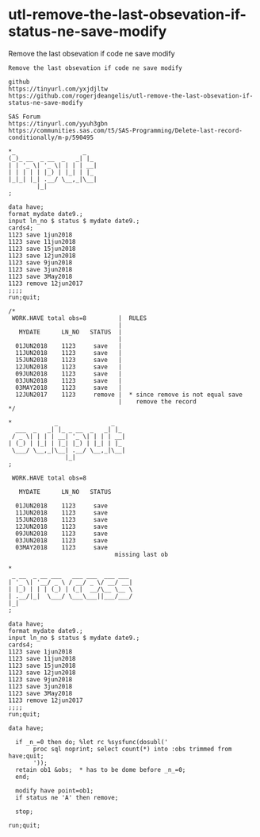 # utl-remove-the-last-obsevation-if-status-ne-save-modify
Remove the last obsevation if code ne save modify 

    Remove the last obsevation if code ne save modify                                                     
                                                                                                          
    github                                                                                                
    https://tinyurl.com/yxjdjltw                                                                          
    https://github.com/rogerjdeangelis/utl-remove-the-last-obsevation-if-status-ne-save-modify            
                                                                                                          
    SAS Forum                                                                                             
    https://tinyurl.com/yyuh3gbn                                                                          
    https://communities.sas.com/t5/SAS-Programming/Delete-last-record-conditionally/m-p/590495            
                                                                                                          
    *_                   _                                                                                
    (_)_ __  _ __  _   _| |_                                                                              
    | | '_ \| '_ \| | | | __|                                                                             
    | | | | | |_) | |_| | |_                                                                              
    |_|_| |_| .__/ \__,_|\__|                                                                             
            |_|                                                                                           
    ;                                                                                                     
                                                                                                          
    data have;                                                                                            
    format mydate date9.;                                                                                 
    input ln_no $ status $ mydate date9.;                                                                 
    cards4;                                                                                               
    1123 save 1jun2018                                                                                    
    1123 save 11jun2018                                                                                   
    1123 save 15jun2018                                                                                   
    1123 save 12jun2018                                                                                   
    1123 save 9jun2018                                                                                    
    1123 save 3jun2018                                                                                    
    1123 save 3May2018                                                                                    
    1123 remove 12jun2017                                                                                 
    ;;;;                                                                                                  
    run;quit;                                                                                             
                                                                                                          
    /*                                                                                                    
     WORK.HAVE total obs=8         |  RULES                                                               
                                   |                                                                      
       MYDATE      LN_NO   STATUS  |                                                                      
                                   |                                                                      
      01JUN2018    1123     save   |                                                                      
      11JUN2018    1123     save   |                                                                      
      15JUN2018    1123     save   |                                                                      
      12JUN2018    1123     save   |                                                                      
      09JUN2018    1123     save   |                                                                      
      03JUN2018    1123     save   |                                                                      
      03MAY2018    1123     save   |                                                                      
      12JUN2017    1123     remove |  * since remove is not equal save                                    
                                   |    remove the record                                                 
    */                                                                                                    
                                                                                                          
    *            _               _                                                                        
      ___  _   _| |_ _ __  _   _| |_                                                                      
     / _ \| | | | __| '_ \| | | | __|                                                                     
    | (_) | |_| | |_| |_) | |_| | |_                                                                      
     \___/ \__,_|\__| .__/ \__,_|\__|                                                                     
                    |_|                                                                                   
    ;                                                                                                     
                                                                                                          
     WORK.HAVE total obs=8                                                                                
                                                                                                          
       MYDATE      LN_NO   STATUS                                                                         
                                                                                                          
      01JUN2018    1123     save                                                                          
      11JUN2018    1123     save                                                                          
      15JUN2018    1123     save                                                                          
      12JUN2018    1123     save                                                                          
      09JUN2018    1123     save                                                                          
      03JUN2018    1123     save                                                                          
      03MAY2018    1123     save                                                                          
                                  missing last ob                                                         
                                                                                                          
    *                                                                                                     
     _ __  _ __ ___   ___ ___  ___ ___                                                                    
    | '_ \| '__/ _ \ / __/ _ \/ __/ __|                                                                   
    | |_) | | | (_) | (_|  __/\__ \__ \                                                                   
    | .__/|_|  \___/ \___\___||___/___/                                                                   
    |_|                                                                                                   
    ;                                                                                                     
                                                                                                          
    data have;                                                                                            
    format mydate date9.;                                                                                 
    input ln_no $ status $ mydate date9.;                                                                 
    cards4;                                                                                               
    1123 save 1jun2018                                                                                    
    1123 save 11jun2018                                                                                   
    1123 save 15jun2018                                                                                   
    1123 save 12jun2018                                                                                   
    1123 save 9jun2018                                                                                    
    1123 save 3jun2018                                                                                    
    1123 save 3May2018                                                                                    
    1123 remove 12jun2017                                                                                 
    ;;;;                                                                                                  
    run;quit;                                                                                             
                                                                                                          
    data have;                                                                                            
                                                                                                          
      if _n_=0 then do; %let rc %sysfunc(dosubl('                                                         
           proc sql noprint; select count(*) into :obs trimmed from have;quit;                            
           '));                                                                                           
      retain ob1 &obs;  * has to be dome before _n_=0;                                                    
      end;                                                                                                
                                                                                                          
      modify have point=ob1;                                                                              
      if status ne 'A' then remove;                                                                       
                                                                                                          
      stop;                                                                                               
                                                                                                          
    run;quit;                                                                                             
                                                                                                          
